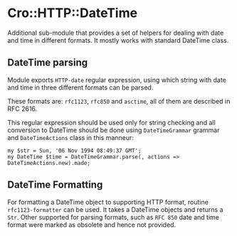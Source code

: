 # Cro::HTTP::DateTime

Additional sub-module that provides a set of helpers for dealing with
date and time in different formats.  It mostly works with standard
DateTime class.

## DateTime parsing

Module exports `HTTP-date` regular expression, using which string with
date and time in three different formats can be parsed.

These formats are: `rfc1123`, `rfc850` and `asctime`, all of them are
described in RFC 2616.

This regular expression should be used only for string checking and
all conversion to DateTime should be done using `DateTimeGrammar`
grammar and `DateTimeActions` class in this manneur:

    my $str = Sun, '06 Nov 1994 08:49:37 GMT';
    my DateTime $time = DateTimeGrammar.parse(, actions => DateTimeActions.new).made;

## DateTime Formatting

For formatting a DateTime object to supporting HTTP format, routine
`rfc1123-formatter` can be used. It takes a DateTime objects and
returns a `Str`. Other supported for parsing formats, such as `RFC
850` date and time format were marked as obsolete and hence not
provided.
